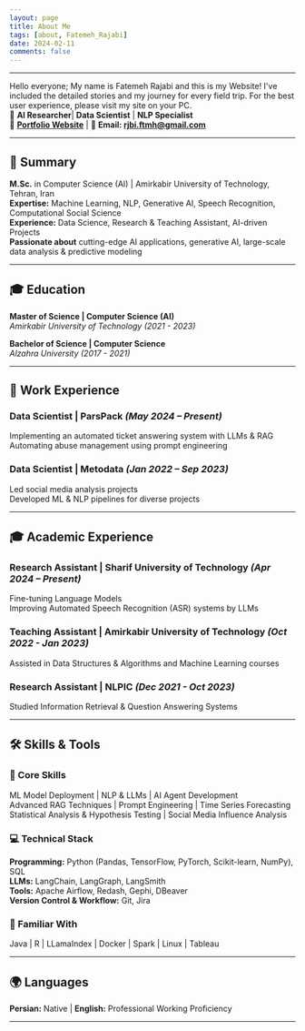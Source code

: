 ```yaml
---
layout: page
title: About Me
tags: [about, Fatemeh_Rajabi]
date: 2024-02-11
comments: false
---
```


---
Hello everyone; My name is Fatemeh Rajabi and this is my Website! I've included the detailed stories and my journey for every field trip. For the best user experience, please visit my site on your PC.  
🚀 **AI Researcher**| **Data Scientist** | **NLP Specialist**  
🔗 **[Portfolio Website](https://rjbi-ftmh.github.io/)** | 📩 **Email: rjbi.ftmh@gmail.com**

---

## **🔹 Summary**  
**M.Sc.** in Computer Science (AI) | Amirkabir University of Technology, Tehran, Iran  
**Expertise:** Machine Learning, NLP, Generative AI, Speech Recognition, Computational Social Science  
**Experience:** Data Science, Research & Teaching Assistant, AI-driven Projects  
**Passionate about** cutting-edge AI applications, generative AI, large-scale data analysis & predictive modeling

---

## **🎓 Education**  

**Master of Science | Computer Science (AI)**  
*Amirkabir University of Technology (2021 - 2023)*  

**Bachelor of Science | Computer Science**  
*Alzahra University (2017 - 2021)*  

---

## **💼 Work Experience**  

### **Data Scientist | ParsPack** *(May 2024 – Present)*  
Implementing an automated ticket answering system with LLMs & RAG  
Automating abuse management using prompt engineering  

### **Data Scientist | Metodata** *(Jan 2022 – Sep 2023)*  
Led social media analysis projects  
Developed ML & NLP pipelines for diverse projects  

---

## **🎓 Academic Experience**  

### **Research Assistant | Sharif University of Technology** *(Apr 2024 – Present)*  
Fine-tuning Language Models  
Improving Automated Speech Recognition (ASR) systems by LLMs

### **Teaching Assistant | Amirkabir University of Technology** *(Oct 2022 - Jan 2023)*  
Assisted in Data Structures & Algorithms and Machine Learning courses  

### **Research Assistant | NLPIC** *(Dec 2021 - Oct 2023)*  
Studied Information Retrieval & Question Answering Systems

---

## **🛠 Skills & Tools**  

### **🌟 Core Skills**  
ML Model Deployment | NLP & LLMs | AI Agent Development  
Advanced RAG Techniques | Prompt Engineering | Time Series Forecasting  
Statistical Analysis & Hypothesis Testing | Social Media Influence Analysis  

### **💻 Technical Stack**  
**Programming:** Python (Pandas, TensorFlow, PyTorch, Scikit-learn, NumPy), SQL  
**LLMs:** LangChain, LangGraph, LangSmith  
**Tools:** Apache Airflow, Redash, Gephi, DBeaver  
**Version Control & Workflow:** Git, Jira  

### **📌 Familiar With**  
Java | R | LLamaIndex | Docker | Spark | Linux | Tableau  

---

## **🌍 Languages**  
**Persian:** Native | **English:** Professional Working Proficiency  

---
